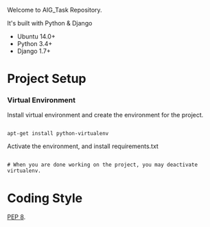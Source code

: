 Welcome to AIG_Task Repository.

It's built with Python & Django
* Ubuntu 14.0+
* Python 3.4+
* Django 1.7+

# Project Setup
### Virtual Environment

Install virtual environment and create the environment for the project.
```

apt-get install python-virtualenv
```

Activate the environment, and install requirements.txt
```

# When you are done working on the project, you may deactivate virtualenv.
```

# Coding Style
[PEP 8](https://www.python.org/dev/peps/pep-0008/).
